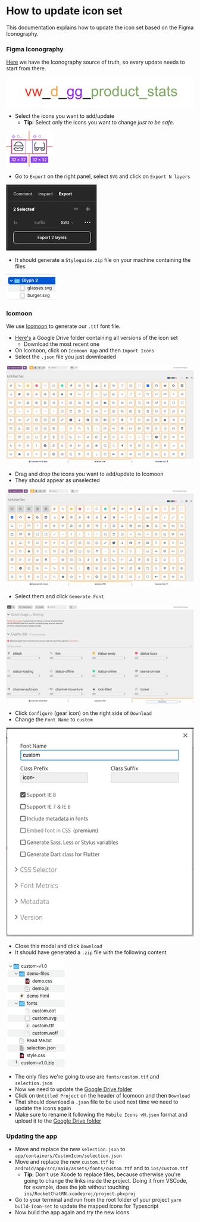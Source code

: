 # How to update icon set

This documentation explains how to update the icon set based on the Figma Iconography.



### Figma Iconography

[Here](https://www.figma.com/file/gC0Y4IH5uthUymNW85If7EA2/Styleguide?node-id=110%3A41) we have the Iconography source of truth, so every update needs to start from there.

![Iconography Figma board](<../../../../.gitbook/assets/image (28).png>)

* Select the icons you want to add/update
  * **Tip:** Select only the icons you want to change _just to be safe._

![New icons](<../../../../.gitbook/assets/image (34).png>)

* Go to `Export` on the right panel, select `SVG` and click on `Export N layers`&#x20;

![Exporting icons on Figma](<../../../../.gitbook/assets/image (33).png>)

* It should generate a `Styleguide.zip` file on your machine containing the files&#x20;

![Exported icons on file system](<../../../../.gitbook/assets/image (27).png>)

### Icomoon

We use [Icomoon](https://icomoon.io/) to generate our `.ttf` font file.

* [Here's](https://drive.google.com/drive/folders/18B1Br1nyJwmJTacKd7S9BgS3z7MGHiQv) a Google Drive folder containing all versions of the icon set
  * Download the most recent one
* On Icomoon, click on `Icomoon App` and then `Import Icons`&#x20;
* Select the `.json` file you just downloaded

![Imported Icon Set](<../../../../.gitbook/assets/image (31).png>)

* Drag and drop the icons you want to add/update to Icomoon
* They should appear as unselected

![Icon Set with unselect icons](<../../../../.gitbook/assets/image (25).png>)

* Select them and click `Generate Font`

![Generate Font screen](<../../../../.gitbook/assets/image (32).png>)

* Click `Configure` (gear icon) on the right side of `Download`
* Change the `Font Name` to `custom`

![Configure screen](<../../../../.gitbook/assets/image (26).png>)

* Close this modal and click `Download`&#x20;
* It should have generated a `.zip` file with the following content

![Unzipped custom icon set](<../../../../.gitbook/assets/image (35).png>)

* The only files we're going to use are `fonts/custom.ttf` and `selection.json`&#x20;
* Now we need to update the [Google Drive folder](https://drive.google.com/drive/folders/18B1Br1nyJwmJTacKd7S9BgS3z7MGHiQv)
* Click on `Untitled Project` on the header of Icomoon and then `Download`&#x20;
* That should download a `.json` file to be used next time we need to update the icons again
* Make sure to rename it following the `Mobile Icons vN.json` format and upload it to the [Google Drive folder](https://drive.google.com/drive/folders/18B1Br1nyJwmJTacKd7S9BgS3z7MGHiQv)

### Updating the app

* Move and replace the new `selection.json` to `app/containers/CustomIcon/selection.json`
* Move and replace the new `custom.ttf` to `android/app/src/main/assets/fonts/custom.ttf` and to `ios/custom.ttf`&#x20;
  * **Tip:** Don't use Xcode to replace files, because otherwise you're going to change the links inside the project. Doing it from VSCode, for example, does the job without touching `ios/RocketChatRN.xcodeproj/project.pbxproj`&#x20;
* Go to your terminal and run from the root folder of your project `yarn build-icon-set` to update the mapped icons for Typescript
* Now build the app again and try the new icons





